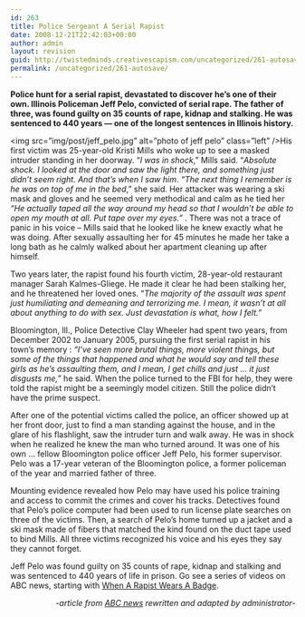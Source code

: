 ```yaml
---
id: 263
title: Police Sergeant A Serial Rapist
date: 2008-12-21T22:42:03+00:00
author: admin
layout: revision
guid: http://twistedminds.creativescapism.com/uncategorized/261-autosave/
permalink: /uncategorized/261-autosave/
---
```

<p class="dropcap-first">
  <strong>Police hunt for a serial rapist, devastated to discover he&#8217;s one of their own. Illinois Policeman Jeff Pelo, convicted of serial rape. The father of three, was found guilty on 35 counts of rape, kidnap and stalking. He was sentenced to 440 years &#8212; one of the longest sentences in Illinois history.</strong>
</p>

<img src=&#8221;img/post/jeff_pelo.jpg&#8221; alt=&#8221;photo of jeff pelo&#8221; class=&#8221;left&#8221; />His first victim was 25-year-old Kristi Mills who woke up to see a masked intruder standing in her doorway. &#8220;_I was in shock_,&#8221; Mills said. &#8220;_Absolute shock. I looked at the door and saw the light there, and something just didn&#8217;t seem right. And that&#8217;s when I saw him_. _&#8220;The next thing I remember is he was on top of me in the bed_,&#8221; she said. Her attacker was wearing a ski mask and gloves and he seemed very methodical and calm as he tied her _&#8220;He actually taped all the way around my head so that I wouldn&#8217;t be able to open my mouth at all. Put tape over my eyes.&#8221;_ . There was not a trace of panic in his voice &#8211; Mills said that he looked like he knew exactly what he was doing. After sexually assaulting her for 45 minutes he made her take a long bath as he calmly walked about her apartment cleaning up after himself.

Two years later, the rapist found his fourth victim, 28-year-old restaurant manager Sarah Kalmes-Gliege. He made it clear he had been stalking her, and he threatened her loved ones. &#8220;_The majority of the assault was spent just humiliating and demeaning and terrorizing me. I mean, it wasn&#8217;t at all about anything to do with sex. Just devastation is what, how I felt.&#8221;_ 

Bloomington, Ill., Police Detective Clay Wheeler had spent two years, from December 2002 to January 2005, pursuing the first serial rapist in his town&#8217;s memory : _&#8220;I&#8217;ve seen more brutal things, more violent things, but some of the things that happened and what he would say and tell these girls as he&#8217;s assaulting them, and I mean, I get chills and just … it just disgusts me,_&#8221; he said. When the police turned to the FBI for help, they were told the rapist might be a seemingly model citizen. Still the police didn&#8217;t have the prime suspect.

After one of the potential victims called the police, an officer showed up at her front door, just to find a man standing against the house, and in the glare of his flashlight, saw the intruder turn and walk away. He was in shock when he realized he knew the man who turned around. It was one of his own &#8230; fellow Bloomington police officer Jeff Pelo, his former supervisor. Pelo was a 17-year veteran of the Bloomington police, a former policeman of the year and married father of three.

Mounting evidence revealed how Pelo may have used his police training and access to commit the crimes and cover his tracks. Detectives found that Pelo&#8217;s police computer had been used to run license plate searches on three of the victims. Then, a search of Pelo&#8217;s home turned up a jacket and a ski mask made of fibers that matched the kind found on the duct tape used to bind Mills. All three victims recognized his voice and his eyes they say they cannot forget.

Jeff Pelo was found guilty on 35 counts of rape, kidnap and stalking and was sentenced to 440 years of life in prison. Go see a series of videos on ABC news, starting with [When A Rapist Wears A Badge](http://abcnews.go.com/Video/playerIndex?id=6500522 "when a rapist wears a badge").

<p style="text-align: right;">
  <em>-article from <a title="abc news" href="http://abcnews.go.com/">ABC news</a> rewritten and adapted by administrator-</em>
</p>